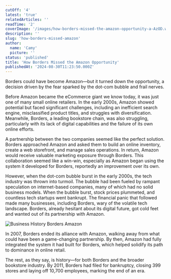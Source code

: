 ```yaml
---
cutOff: '4'
latest: 'true'
relatedArticles: ''
readTime: '2'
coverImage: '/images/how-borders-missed-the-amazon-opportunity-a-AzOD.webp'
description: ''
slug: 'how-borders-missed-amazon'
author:
  name: 'Camy'
  picture: ''
status: 'published'
title: 'How Borders Missed the Amazon Opportunity'
publishedAt: '2024-08-30T11:23:50.000Z'
---
```


Borders could have become Amazon—but it turned down the opportunity, a decision driven by the fear sparked by the dot-com bubble and frail nerves.

Before Amazon became the eCommerce giant we know today, it was just one of many small online retailers. In the early 2000s, Amazon showed potential but faced significant challenges, including an inefficient search engine, misclassified product titles, and struggles with diversification. Meanwhile, Borders, a leading bookstore chain, was also struggling, particularly with its lack of digital capabilities and the failure of its own online efforts.

A partnership between the two companies seemed like the perfect solution. Borders approached Amazon and asked them to build an online inventory, create a web storefront, and manage sales operations. In return, Amazon would receive valuable marketing exposure through Borders. This collaboration seemed like a win-win, especially as Amazon began using the system it developed for Borders, reportedly an improvement over its own.

However, when the dot-com bubble burst in the early 2000s, the tech industry was thrown into turmoil. The bubble had been fueled by rampant speculation on internet-based companies, many of which had no solid business models. When the bubble burst, stock prices plummeted, and countless tech startups went bankrupt. The financial panic that followed made many businesses, including Borders, wary of the volatile tech landscape. Borders, already hesitant about its digital future, got cold feet and wanted out of its partnership with Amazon.

![Business History Borders Amazon](/images/how-borders-missed-the-amazon-opportunity-a-k5Nj.webp)

In 2007, Borders ended its alliance with Amazon, walking away from what could have been a game-changing partnership. By then, Amazon had fully integrated the system it had built for Borders, which helped solidify its path to dominance in online retail.

The rest, as they say, is history—for both Borders and the broader bookstore industry. By 2011, Borders had filed for bankruptcy, closing 399 stores and laying off 10,700 employees, marking the end of an era.